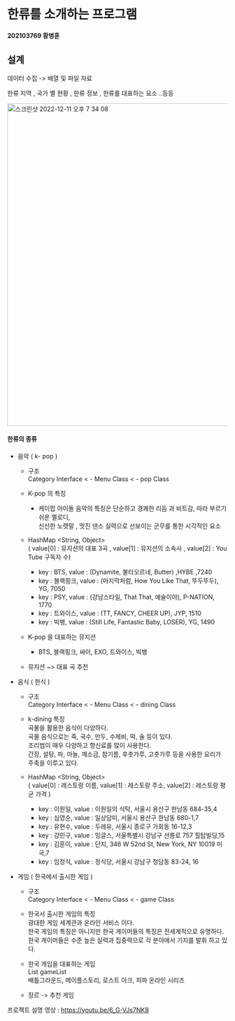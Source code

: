
# 한류를 소개하는 프로그램
#### 202103769 황병훈 

## 설계 
데이터 수집 -> 배열 및 파일 자료

한류 지역 , 국가 별 현황 , 한류 정보 , 한류를 대표하는 요소 ..등등

<img width="735" alt="스크린샷 2022-12-11 오후 7 34 08" src="https://user-images.githubusercontent.com/96881651/206898750-248eb003-0f6c-4734-9e62-e97cedcf4a7c.png">


#### 한류의 종류 

+ 음악 ( k- pop )
    + 구조  
        Category Interface < - Menu Class  < - pop Class <br>
    + K-pop 의 특징 
    
      + 케이팝 아이돌 음악의 특징은 단순하고 경쾌한 리듬 과 비트감, 따라 부르기 쉬운 멜로디,<br>
      신선한 노랫말 , 멋진 댄스 실력으로 선보이는 군무를 통한 시각적인 요소 <br>
      
    +  HashMap <String, Object>  
    ( value[0] : 뮤지션의 대표 3곡 , value[1] : 뮤지션의 소속사 , value[2] : You Tube 구독자 수)  
        + key : BTS, value : (Dynamite, 불타오르네, Butter) ,HYBE ,7240 
        + key : 블랙핑크, value : (마지막처럼, How You Like That, 뚜두뚜두), YG, 7050
        + key : PSY, value : (강남스타일, That That, 예술이야), P-NATION, 1770
        + key : 트와이스, value : (TT, FANCY, CHEER UP), JYP, 1510
        + key : 빅뱅, value : (Still Life, Fantastic Baby, LOSER), YG, 1490

        
    + K-pop 을 대표하는 뮤지션
      + BTS, 블랙핑크, 싸이, EXO, 트와이스, 빅뱅

    + 뮤지션 ~> 대표 곡 추천 


+ 음식 ( 한식 )

    + 구조  
        Category Interface < - Menu Class  < - dining Class
        
    +  k-dining 특징  
       곡물을 활용한 음식이 다양하다.<br>
       곡물 음식으로는 죽, 국수, 만두, 수제비, 떡, 술 등이 있다.<br>
       조리법이 매우 다양하고 향신료를 많이 사용한다.<br>
       간장, 설탕, 파, 마늘, 깨소금, 참기름, 후춧가루, 고춧가루 등을 사용한 요리가 주축을 이루고 있다. <br>
   
    +  HashMap <String, Object>  
    ( value[0] : 레스토랑 이름, value[1] : 레스토랑 주소, value[2] : 레스토랑 평균 가격 )  
        + key : 이원일, value : 이원일의 식탁, 서울시 용산구 한남동 684-35,4
        + key : 심영순, value : 일상담미, 서울시 용산구 한남동 680-1,7
        + key : 유현수, value : 두레유, 서울시 종로구 가회동 16-12,3
        + key : 강민구, value : 밍글스, 서울특별시 강남구 선릉로 757 힐탑빌딩,15
        + key : 김훈이, value : 단지, 346 W 52nd St, New York, NY 10019 미국,7
        + key : 임정식, value : 정식당, 서울시 강남구 청담동 83-24, 16

+ 게임 ( 한국에서 출시한 게임 )  

    + 구조  
        Category Interface < - Menu Class  < - game Class  
        
    + 한국서 출시한 게임의 특징  
        광대한 게임 세계관과 온라인 서비스 이다.<br>
		한국 게임의 특징은 아니지만 한국 게이머들의 특징은 전세계적으로 유명하다.<br>
		한국 게이머들은 수준 높은 실력과 집중력으로 각 분야에서 기지를 발휘 하고 있다.<br>
        
    + 한국 게임을 대표하는 게임  
        List<String> gameList  
        배틀그라운드, 메이플스토리, 로스트 아크, 피파 온라인 시리즈  
    + 장르 -> 추천 게임  
    
    
프로젝트 설명 영상 :  https://youtu.be/6_G-VJs7NK8 



